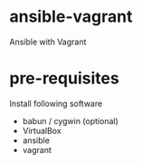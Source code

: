 # ansible-vagrant
Ansible with Vagrant

# pre-requisites
Install following software
- babun / cygwin (optional)
- VirtualBox
- ansible
- vagrant

